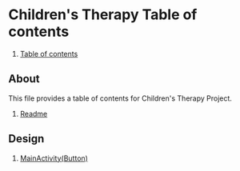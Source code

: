 # Children's Therapy Table of contents

1.  [Table of contents](toc.md)

## About

This file provides a table of contents for Children's Therapy Project.

1.  [Readme](README.md)

## Design

1.  [MainActivity(Button)](ChildrensTherapy/app/src/main/java/com/example/childrenstherapy/MainActivity.kt)
